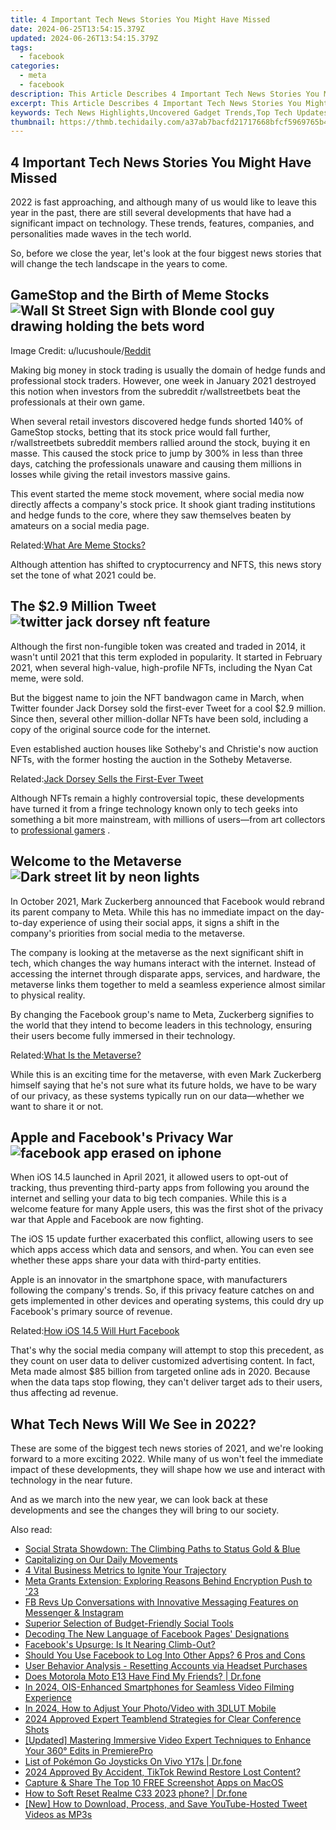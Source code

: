 ```yaml
---
title: 4 Important Tech News Stories You Might Have Missed
date: 2024-06-25T13:54:15.379Z
updated: 2024-06-26T13:54:15.379Z
tags:
  - facebook
categories:
  - meta
  - facebook
description: This Article Describes 4 Important Tech News Stories You Might Have Missed
excerpt: This Article Describes 4 Important Tech News Stories You Might Have Missed
keywords: Tech News Highlights,Uncovered Gadget Trends,Top Tech Updates Daily,Technology Breakthroughs,Innovation Reports,Missing Tech Insights,Newtech Stories Roundup
thumbnail: https://thmb.techidaily.com/a37ab7bacfd21717668bfcf5969765b4a3a3d0a9b78c5dad2639277dfb76f19b.jpg
---
```


## 4 Important Tech News Stories You Might Have Missed

 2022 is fast approaching, and although many of us would like to leave this year in the past, there are still several developments that have had a significant impact on technology. These trends, features, companies, and personalities made waves in the tech world.

 So, before we close the year, let's look at the four biggest news stories that will change the tech landscape in the years to come.

## GameStop and the Birth of Meme Stocks ![Wall St Street Sign with Blonde cool guy drawing holding the bets word](https://static1.makeuseofimages.com/wordpress/wp-content/uploads/2021/09/WallStreetBets.jpg)

 Image Credit: u/lucushoule/[Reddit](https://www.reddit.com/r/wallstreetbets/comments/g5n0nz/made%5Fthis%5Fwsb%5Fkid%5Fgif%5Ffor%5Feveryone%5Fuse%5Fit%5Fas%5Fyou/)

 Making big money in stock trading is usually the domain of hedge funds and professional stock traders. However, one week in January 2021 destroyed this notion when investors from the subreddit r/wallstreetbets beat the professionals at their own game.

 When several retail investors discovered hedge funds shorted 140% of GameStop stocks, betting that its stock price would fall further, r/wallstreetbets subreddit members rallied around the stock, buying it en masse. This caused the stock price to jump by 300% in less than three days, catching the professionals unaware and causing them millions in losses while giving the retail investors massive gains.

 This event started the meme stock movement, where social media now directly affects a company's stock price. It shook giant trading institutions and hedge funds to the core, where they saw themselves beaten by amateurs on a social media page.

 Related:[What Are Meme Stocks?](https://www.makeuseof.com/what-are-meme-stocks/)

 Although attention has shifted to cryptocurrency and NFTS, this news story set the tone of what 2021 could be.

## The $2.9 Million Tweet ![twitter jack dorsey nft feature](https://static1.makeuseofimages.com/wordpress/wp-content/uploads/2021/03/twitter-jack-dorsey-nft-feature.jpg)

 Although the first non-fungible token was created and traded in 2014, it wasn't until 2021 that this term exploded in popularity. It started in February 2021, when several high-value, high-profile NFTs, including the Nyan Cat meme, were sold.

 But the biggest name to join the NFT bandwagon came in March, when Twitter founder Jack Dorsey sold the first-ever Tweet for a cool $2.9 million. Since then, several other million-dollar NFTs have been sold, including a copy of the original source code for the internet.

 Even established auction houses like Sotheby's and Christie's now auction NFTs, with the former hosting the auction in the Sotheby Metaverse.

 Related:[Jack Dorsey Sells the First-Ever Tweet](https://www.makeuseof.com/jack-dorsey-sold-first-tweet/)

 Although NFTs remain a highly controversial topic, these developments have turned it from a fringe technology known only to tech geeks into something a bit more mainstream, with millions of users—from art collectors to [professional gamers](https://www.makeuseof.com/nfts-gaming-revolution/) .

## Welcome to the Metaverse ![Dark street lit by neon lights](https://static1.makeuseofimages.com/wordpress/wp-content/uploads/2021/08/Dark-street-neon-lights.png)

 In October 2021, Mark Zuckerberg announced that Facebook would rebrand its parent company to Meta. While this has no immediate impact on the day-to-day experience of using their social apps, it signs a shift in the company's priorities from social media to the metaverse.

 The company is looking at the metaverse as the next significant shift in tech, which changes the way humans interact with the internet. Instead of accessing the internet through disparate apps, services, and hardware, the metaverse links them together to meld a seamless experience almost similar to physical reality.

 By changing the Facebook group's name to Meta, Zuckerberg signifies to the world that they intend to become leaders in this technology, ensuring their users become fully immersed in their technology.

 Related:[What Is the Metaverse?](https://www.makeuseof.com/what-is-the-metaverse/)

 While this is an exciting time for the metaverse, with even Mark Zuckerberg himself saying that he's not sure what its future holds, we have to be wary of our privacy, as these systems typically run on our data—whether we want to share it or not.

## Apple and Facebook's Privacy War ![facebook app erased on iphone](https://static1.makeuseofimages.com/wordpress/wp-content/uploads/2021/06/facebook-app-iphone.jpg)

 When iOS 14.5 launched in April 2021, it allowed users to opt-out of tracking, thus preventing third-party apps from following you around the internet and selling your data to big tech companies. While this is a welcome feature for many Apple users, this was the first shot of the privacy war that Apple and Facebook are now fighting.

 The iOS 15 update further exacerbated this conflict, allowing users to see which apps access which data and sensors, and when. You can even see whether these apps share your data with third-party entities.

 Apple is an innovator in the smartphone space, with manufacturers following the company's trends. So, if this privacy feature catches on and gets implemented in other devices and operating systems, this could dry up Facebook's primary source of revenue.

 Related:[How iOS 14.5 Will Hurt Facebook](https://www.makeuseof.com/how-the-ios-14-5-update-is-going-to-really-hurt-facebook/)

 That's why the social media company will attempt to stop this precedent, as they count on user data to deliver customized advertising content. In fact, Meta made almost $85 billion from targeted online ads in 2020\. Because when the data taps stop flowing, they can't deliver target ads to their users, thus affecting ad revenue.

## What Tech News Will We See in 2022?

 These are some of the biggest tech news stories of 2021, and we're looking forward to a more exciting 2022\. While many of us won't feel the immediate impact of these developments, they will shape how we use and interact with technology in the near future.

 And as we march into the new year, we can look back at these developments and see the changes they will bring to our society.


<ins class="adsbygoogle"
     style="display:block"
     data-ad-format="autorelaxed"
     data-ad-client="ca-pub-7571918770474297"
     data-ad-slot="1223367746"></ins>



<ins class="adsbygoogle"
     style="display:block"
     data-ad-client="ca-pub-7571918770474297"
     data-ad-slot="8358498916"
     data-ad-format="auto"
     data-full-width-responsive="true"></ins>

<span class="atpl-alsoreadstyle">Also read:</span>
<div><ul>
<li><a href="https://facebook.techidaily.com/social-strata-showdown-the-climbing-paths-to-status-gold-and-blue/"><u>Social Strata Showdown: The Climbing Paths to Status Gold & Blue</u></a></li>
<li><a href="https://facebook.techidaily.com/capitalizing-on-our-daily-movements/"><u>Capitalizing on Our Daily Movements</u></a></li>
<li><a href="https://facebook.techidaily.com/4-vital-business-metrics-to-ignite-your-trajectory/"><u>4 Vital Business Metrics to Ignite Your Trajectory</u></a></li>
<li><a href="https://facebook.techidaily.com/meta-grants-extension-exploring-reasons-behind-encryption-push-to-23/"><u>Meta Grants Extension: Exploring Reasons Behind Encryption Push to '23</u></a></li>
<li><a href="https://facebook.techidaily.com/fb-revs-up-conversations-with-innovative-messaging-features-on-messenger-and-instagram/"><u>FB Revs Up Conversations with Innovative Messaging Features on Messenger & Instagram</u></a></li>
<li><a href="https://facebook.techidaily.com/superior-selection-of-budget-friendly-social-tools/"><u>Superior Selection of Budget-Friendly Social Tools</u></a></li>
<li><a href="https://facebook.techidaily.com/decoding-the-new-language-of-facebook-pages-designations/"><u>Decoding The New Language of Facebook Pages' Designations</u></a></li>
<li><a href="https://facebook.techidaily.com/facebooks-upsurge-is-it-nearing-climb-out/"><u>Facebook's Upsurge: Is It Nearing Climb-Out?</u></a></li>
<li><a href="https://facebook.techidaily.com/should-you-use-facebook-to-log-into-other-apps-6-pros-and-cons/"><u>Should You Use Facebook to Log Into Other Apps? 6 Pros and Cons</u></a></li>
<li><a href="https://facebook.techidaily.com/user-behavior-analysis-resetting-accounts-via-headset-purchases/"><u>User Behavior Analysis - Resetting Accounts via Headset Purchases</u></a></li>
<li><a href="https://location-social.techidaily.com/does-motorola-moto-e13-have-find-my-friends-drfone-by-drfone-virtual-android/"><u>Does Motorola Moto E13 Have Find My Friends? | Dr.fone</u></a></li>
<li><a href="https://extra-guidance.techidaily.com/in-2024-ois-enhanced-smartphones-for-seamless-video-filming-experience/"><u>In 2024, OIS-Enhanced Smartphones for Seamless Video Filming Experience</u></a></li>
<li><a href="https://some-techniques.techidaily.com/in-2024-how-to-adjust-your-photovideo-with-3dlut-mobile/"><u>In 2024, How to Adjust Your Photo/Video with 3DLUT Mobile</u></a></li>
<li><a href="https://screen-mirroring-recording.techidaily.com/2024-approved-expert-teamblend-strategies-for-clear-conference-shots/"><u>2024 Approved  Expert Teamblend Strategies for Clear Conference Shots</u></a></li>
<li><a href="https://extra-skills.techidaily.com/updated-mastering-immersive-video-expert-techniques-to-enhance-your-360-edits-in-premierepro/"><u>[Updated] Mastering Immersive Video  Expert Techniques to Enhance Your 360° Edits in PremierePro</u></a></li>
<li><a href="https://change-location.techidaily.com/list-of-pokemon-go-joysticks-on-vivo-y17s-drfone-by-drfone-virtual-android/"><u>List of Pokémon Go Joysticks On Vivo Y17s | Dr.fone</u></a></li>
<li><a href="https://tiktok-video-recordings.techidaily.com/2024-approved-by-accident-tiktok-rewind-restore-lost-content/"><u>2024 Approved  By Accident, TikTok Rewind  Restore Lost Content?</u></a></li>
<li><a href="https://screen-recording.techidaily.com/capture-and-share-the-top-10-free-screenshot-apps-on-macos/"><u>Capture & Share  The Top 10 FREE Screenshot Apps on MacOS</u></a></li>
<li><a href="https://techidaily.com/how-to-soft-reset-realme-c33-2023-phone-drfone-by-drfone-reset-android-reset-android/"><u>How to Soft Reset Realme C33 2023 phone? | Dr.fone</u></a></li>
<li><a href="https://some-techniques.techidaily.com/new-how-to-download-process-and-save-youtube-hosted-tweet-videos-as-mp3s/"><u>[New] How to Download, Process, and Save YouTube-Hosted Tweet Videos as MP3s</u></a></li>
</ul></div>

